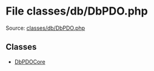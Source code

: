 File classes/db/DbPDO.php
=========

Source: [classes/db/DbPDO.php](https://github.com/PrestaShop/PrestaShop/blob/1.5.0.17/classes/db/DbPDO.php)


Classes
-------

* [DbPDOCore](class.DbPDOCore.md)

